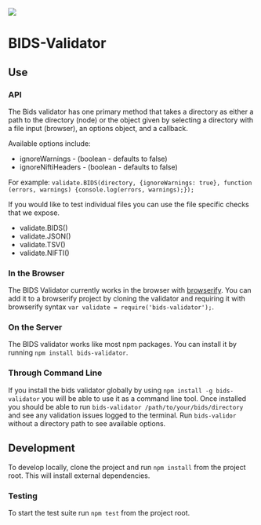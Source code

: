 ![](https://circleci.com/gh/Squishymedia/bids-validator.svg?style=shield&circle-token=:circle-token)

# BIDS-Validator

## Use

### API

The Bids validator has one primary method that takes a directory as either a path to the directory (node) or the object given by selecting a directory with a file input (browser), an options object, and a callback.

Available options include:
* ignoreWarnings - (boolean - defaults to false)
* ignoreNiftiHeaders - (boolean - defaults to false)

For example:
```validate.BIDS(directory, {ignoreWarnings: true}, function (errors, warnings) {console.log(errors, warnings);});```

If you would like to test individual files you can use the file specific checks that we expose.
* validate.BIDS()
* validate.JSON()
* validate.TSV()
* validate.NIFTI()

### In the Browser

The BIDS Validator currently works in the browser with [browserify](http://browserify.org/). You can add it to a browserify project by cloning the validator and requiring it with browserify syntax ```var validate = require('bids-validator');```.

### On the Server

The BIDS validator works like most npm packages. You can install it by running ```npm install bids-validator```.

### Through Command Line

If you install the bids validator globally by using ```npm install -g bids-validator``` you will be able to use it as a command line tool. Once installed you should be able to run ```bids-validator /path/to/your/bids/directory``` and see any validation issues logged to the terminal. Run ```bids-validor``` without a directory path to see available options.

## Development

To develop locally, clone the project and run ```npm install``` from the project root. This will install external dependencies.

### Testing

To start the test suite run ```npm test``` from the project root.
